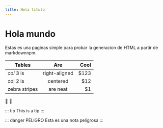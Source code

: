 ```yaml
--- 
title: Hola titulo
---
```


# Hola mundo

Estas es una paginas simple para probar la generacion de HTML a partir de markdownnpm

| Tables        | Are           | Cool  |
| ------------- |:-------------:| -----:|
| *col* 3 is      | right-aligned |  $123 |
| col 2 is      | centered      |   $12 |
| zebra stripes | are neat      |    $1 |

:tada: :100:

::: tip
This is a tip
:::

::: danger PELIGRO
Esta es una nota peligrosa
:::
